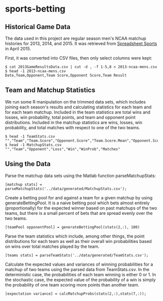 # sports-betting

## Historical Game Data

The data used in this project are regular season men's NCAA matchup histories for 2013, 2014, and 2015. It was retrieved from [Spreadsheet Sports](https://www.spreadsheet-sports.com/blog/ncaa-basketball/) in April 2015.

First, it was converted into CSV files, then only select columns were kept:

```
$ cat 2013GameResultsData.csv | cut -d , -f 1-5,8 > 2013-ncaa-mens.csv
$ head -1 2013-ncaa-mens.csv
Date,Team,Opponent,Team Score,Opponent Score,Team Result
```

## Team and Matchup Statistics

We run some R manipulation on the trimmed data sets, which includes joining each season's results and calculating statistics for each team and for each team matchup. Included in the team statistics are total wins and losses, win probability, total points, and team and opponent point distributions. Included in the matchup statistics are wins, losses, win probability, and total matches with respect to one of the two teams.

```
$ head -1 TeamStats.csv
"","Team","Team.Score","Opponent.Score","Team.Score.Mean","Opponent.Score.Mean","Team.Score.Var","Opponent.Score.Var","Loss","Win","WinProb","Matches"
$ head -1 MatchupStats.csv
"","Team","Opponent","Loss","Win","WinProb","Matches"
```

## Using the Data

Parse the matchup data sets using the Matlab function parseMatchupStats:

```
[matchup stats] = parseMatchupStats('../data/generated/MatchupStats.csv');
```

Create a betting pool for and against a team for a given matchup by using generateBettingPool. It is a naive betting pool which bets almost entirely (proportionally) for the expected winner based on past matchups of the two teams, but there is a small percent of bets that are spread evenly over the two teams.

```
[teamPool opponentPool] = generateBettingPool(stats(2,:), 100)
```

Parse the team statistics which include, among other things, the point distributions for each team as well as their overall win probabilities based on wins over total matches played by the team.

```
[teams stats] = parseTeamStats('../data/generated/TeamStats.csv');
```

Calculate the expected values and variances of winning probabilities for a matchup of two teams using the parsed data from TeamStats.csv. In the deterministic case, the probabilities of each team winning is either 0 or 1. In the stochastic case, the expected value of the probability of a win is simply the probability of one team scoring more points than another team.

```
[expectation variance] = calcMatchupProbs(stats(2,:),stats(7,:));
```
